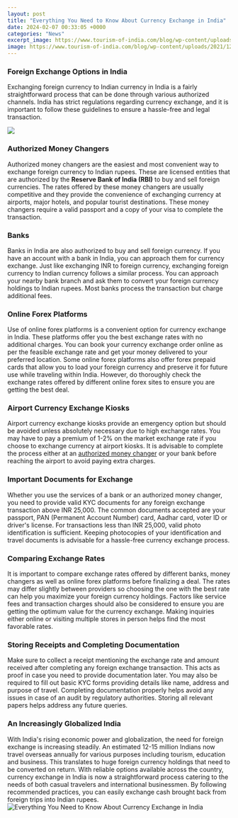 ```yaml
---
layout: post
title: "Everything You Need to Know About Currency Exchange in India"
date: 2024-02-07 00:33:05 +0000
categories: "News"
excerpt_image: https://www.tourism-of-india.com/blog/wp-content/uploads/2021/12/foreign-currency-exchange-india-1024x768.jpg
image: https://www.tourism-of-india.com/blog/wp-content/uploads/2021/12/foreign-currency-exchange-india-1024x768.jpg
---
```


### Foreign Exchange Options in India
Exchanging foreign currency to Indian currency in India is a fairly straightforward process that can be done through various authorized channels. India has strict regulations regarding currency exchange, and it is important to follow these guidelines to ensure a hassle-free and legal transaction. 

![](https://www.bookmyforex.com/blog/wp-content/uploads/2021/05/pasted-image-01-e1620631543298.jpg)
### Authorized Money Changers 
Authorized money changers are the easiest and most convenient way to exchange foreign currency to Indian rupees. These are licensed entities that are authorized by the **Reserve Bank of India (RBI)** to buy and sell foreign currencies. The rates offered by these money changers are usually competitive and they provide the convenience of exchanging currency at airports, major hotels, and popular tourist destinations. These money changers require a valid passport and a copy of your visa to complete the transaction.
### Banks  
Banks in India are also authorized to buy and sell foreign currency. If you have an account with a bank in India, you can approach them for currency exchange. Just like exchanging INR to foreign currency, exchanging foreign currency to Indian currency follows a similar process. You can approach your nearby bank branch and ask them to convert your foreign currency holdings to Indian rupees. Most banks process the transaction but charge additional fees.
### Online Forex Platforms
Use of online forex platforms is a convenient option for currency exchange in India. These platforms offer you the best exchange rates with no additional charges. You can book your currency exchange order online as per the feasible exchange rate and get your money delivered to your preferred location. Some online forex platforms also offer forex prepaid cards that allow you to load your foreign currency and preserve it for future use while traveling within India. However, do thoroughly check the exchange rates offered by different online forex sites to ensure you are getting the best deal.
### Airport Currency Exchange Kiosks  
Airport currency exchange kiosks provide an emergency option but should be avoided unless absolutely necessary due to high exchange rates. You may have to pay a premium of 1-2% on the market exchange rate if you choose to exchange currency at airport kiosks. It is advisable to complete the process either at an [authorized money changer](https://yt.io.vn/collection/abella) or your bank before reaching the airport to avoid paying extra charges.
### Important Documents for Exchange
Whether you use the services of a bank or an authorized money changer, you need to provide valid KYC documents for any foreign exchange transaction above INR 25,000. The common documents accepted are your passport, PAN (Permanent Account Number) card, Aadhar card, voter ID or driver's license. For transactions less than INR 25,000, valid photo identification is sufficient. Keeping photocopies of your identification and travel documents is advisable for a hassle-free currency exchange process.
### Comparing Exchange Rates  
It is important to compare exchange rates offered by different banks, money changers as well as online forex platforms before finalizing a deal. The rates may differ slightly between providers so choosing the one with the best rate can help you maximize your foreign currency holdings. Factors like service fees and transaction charges should also be considered to ensure you are getting the optimum value for the currency exchange. Making inquiries either online or visiting multiple stores in person helps find the most favorable rates.
### Storing Receipts and Completing Documentation
Make sure to collect a receipt mentioning the exchange rate and amount received after completing any foreign exchange transaction. This acts as proof in case you need to provide documentation later. You may also be required to fill out basic KYC forms providing details like name, address and purpose of travel. Completing documentation properly helps avoid any issues in case of an audit by regulatory authorities. Storing all relevant papers helps address any future queries.
### An Increasingly Globalized India 
With India's rising economic power and globalization, the need for foreign exchange is increasing steadily. An estimated 12-15 million Indians now travel overseas annually for various purposes including tourism, education and business. This translates to huge foreign currency holdings that need to be converted on return. With reliable options available across the country, currency exchange in India is now a straightforward process catering to the needs of both casual travelers and international businessmen. By following recommended practices, you can easily exchange cash brought back from foreign trips into Indian rupees.
![Everything You Need to Know About Currency Exchange in India](https://www.tourism-of-india.com/blog/wp-content/uploads/2021/12/foreign-currency-exchange-india-1024x768.jpg)